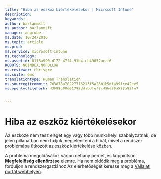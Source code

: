 ```yaml
---
title: "Hiba az eszköz kiértékelésekor | Microsoft Intune"
description: 
keywords: 
author: barlanmsft
ms.author: barlanmsft
manager: angrobe
ms.date: 10/24/2016
ms.topic: article
ms.prod: 
ms.service: microsoft-intune
ms.technology: 
ms.assetid: 81f8a990-d172-47f4-91b4-cb49652accf6
ROBOTS: NOINDEX,NOFOLLOW
ms.reviewer: chrisgre
ms.suite: ems
translationtype: Human Translation
ms.sourcegitcommit: 703878a70227716213f5a25b1b5dfa99fce42ee5
ms.openlocfilehash: 43688a00d61785ddabdfef3c45bd30a533a85fe7


---
```



# <a name="error-evaluating-device"></a>Hiba az eszköz kiértékelésekor
Az eszköze nem tesz eleget egy vagy több munkahelyi szabályzatnak, de jelen pillanatban nem tudjuk megjeleníteni a hibát, mivel a rendszer problémába ütközött az eszköz kiértékelése közben.  

A probléma megoldásához várjon néhány percet, és koppintson **Megfelelőség ellenőrzése** elemre. Ha nem oldódik meg a probléma, forduljon a rendszergazdához Az elérhetőségét keresse meg a [Vállalati portál webhelyén](http://portal.manage.microsoft.com).



<!--HONumber=Oct16_HO2-->


